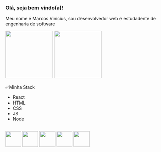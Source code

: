 ### Olá, seja bem vindo(a)!

Meu nome é Marcos Vinicius, sou desenvolvedor web e estudadente de engenharia de software


<div>
    <img height="150em" src="https://github-readme-stats-ten-gilt.vercel.app/api?username=vinirz&show_icons=true&theme=dracula&count_private=true">
    <img height="150em" src="https://github-readme-stats-ten-gilt.vercel.app/api/top-langs/?username=vinirz&layout=compact&theme=dracula">
</div>
<br>
✅Minha Stack
<br>
  <ul>
      <li>React</li>
      <li>HTML</li>
      <li>CSS</li>
      <li>JS</li>
      <li>Node</li>
  </ul>
<br>
  <div>
    <img height='50em' src="https://cdn.worldvectorlogo.com/logos/react-2.svg">
    <img height='50em' src="https://cdn.worldvectorlogo.com/logos/html-1.svg">
    <img height='50em' src='https://cdn.worldvectorlogo.com/logos/css-3.svg'>
    <img height='50em' src="https://cdn.worldvectorlogo.com/logos/logo-javascript.svg">
    <img height='50em' src="https://cdn.worldvectorlogo.com/logos/nodejs-3.svg">
  </div>
